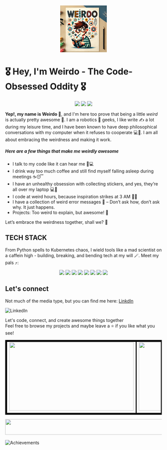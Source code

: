 <!-- couldn't center using markdown so I modified the 
.markdownlint.yaml config to allow in-line html-->
<p align="center">
  <img src="./extras/image.webp" alt=image width="150" height="150" />
</p>

# 🎖️ Hey, I'm Weirdo - The Code-Obsessed Oddity 🎖️  

<!-- couldn't center using markdown so I modified the 
.markdownlint.yaml config to allow in-line html-->
<p align="center">
  <img src="https://custom-icon-badges.demolab.com/badge/Fellow%20Weirdos-12.64k-blue?style=for-the-badge&logo=groups" />
  <img src="https://custom-icon-badges.demolab.com/badge/⭐%20Total%20Stars-13.34M-yellow?style=for-the-badge&logo=star" />
  <img src="https://custom-icon-badges.demolab.com/badge/Weirdness%20Level-2.3B-blue?style=for-the-badge" />
</p>

**Yep!, my name is Weirdo 🤪**, and I'm here too prove that being a little
_weird_ is actually pretty awesome 🚀. I am a robotics 🤖 geeks, I like write ✍️ a lot during my leisure time, and I have been known to have deep philosophical conversations with my computer when it refuses to cooperate 💻🤯. I am all about embracing the weirdness and making it work.

<!-- h2 header would be too big for me that's why I opted for 5#s -->
##### Here are a few things that make me weirdly awesome

+ I talk to my code like it can hear me 🥶💻
+ I drink way too much coffee and still find myself falling asleep during meetings ☕😴
+ I have an unhealthy obsession with collecting stickers, and yes, they’re all over my laptop 💻🎨
+ I code at weird hours, because inspiration strikes at 3 AM 🌙💡
+ I have a collection of weird error messages 🧐 – Don’t ask how, don’t ask why. It just happens.
+ Projects: Too weird to explain, but awesome!  🤖

Let’s embrace the weirdness together, shall we? 🤪

## TECH STACK

From Python spells to Kubernetes chaos, I wield tools like a mad scientist on a caffein high - building, breaking, and bending tech at my will 🪄. Meet my pals ⤴️:
<!-- Decided to add a few badges -->
<!-- Modified my .markdownlint.yaml config file so I can add in-line html to
control the sizes of some of my stat and widgets-->
<p align="center">
  <img src="https://img.shields.io/badge/python-3670A0?style=for-the-badge&logo=python&logoColor=ffdd54" />
  <img src="https://img.shields.io/badge/-Arduino-00979D?style=for-the-badge&logo=Arduino&logoColor=white" />
  <img src="https://img.shields.io/badge/github-%23121011.svg?style=for-the-badge&logo=github&logoColor=white" />
  <img src="https://img.shields.io/badge/git-%23F05033.svg?style=for-the-badge&logo=git&logoColor=white" />
  <img src="https://img.shields.io/badge/nginx-%23009639.svg?style=for-the-badge&logo=nginx&logoColor=white" />
  <img src="https://img.shields.io/badge/kubernetes-%23326ce5.svg?style=for-the-badge&logo=kubernetes&logoColor=white" />
  <img src="https://img.shields.io/badge/docker-%230db7ed.svg?style=for-the-badge&logo=docker&logoColor=white" />
  <img src="https://img.shields.io/badge/Linux-FCC624?style=for-the-badge&logo=linux&logoColor=black" />
</p>

## Let's connect

Not much of the media type, but you can find me here: [Linkdln](www.linkedin.com/in/jeffery-offei-darko-8440222b3)

![LinkedIn](https://img.shields.io/badge/linkedin-%230077B5.svg?style=for-the-badge&logo=linkedin&logoColor=white)  
<!-- Modified my .markdownlint.yaml config file so I can add in-line html to
control the sizes of some of my stat and widgets-->
Let's code, connect, and create awesome things together  
Feel free to browse my projects and maybe leave a ⭐ if you like what you see!

<table style="border: 3px solid black; border-collapse: collapse;">
  <tr>
    <td style="border: 3px solid black;"><img src="https://streak-stats.demolab.com/?user=JEFFDARKO&theme=dark&hide_border=true" width="400" height="220" /></td>
    <td style="border: 3px solid black;"><img src="https://github-readme-stats.vercel.app/api?username=JEFFDARKO&show_icons=true&hide_title=true&hide=prs&count_private=true&theme=radical" width="400" height="220" /></td>
  </tr>
</table>
</table>

<img src="https://img.buymeacoffee.com/button-api/?text=Buy%20Me%20a%20Coffee&emoji=&slug=vinitshahdeo" width="1500" height="50" />
</a>

![Achievements](https://github-profile-trophy.vercel.app/?username=JEFFDARKO&theme=gruvbox)
